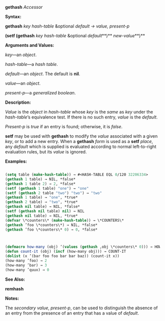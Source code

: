 **gethash** *Accessor* 



**Syntax:** 



**gethash** *key hash-table* &amp;optional *default → value, present-p* 



**(setf (gethash** *key hash-table* &amp;optional *default***)** *new-value***)** 



**Arguments and Values:** 



*key*—an *object*. 



*hash-table*—a *hash table*. 



*default*—an *object*. The default is **nil**. 



*value*—an *object*. 



*present-p*—a *generalized boolean*. 



**Description:** 



*Value* is the *object* in *hash-table* whose *key* is the *same* as *key* under the *hash-table*’s equivalence test. If there is no such entry, *value* is the *default*. 



*Present-p* is *true* if an entry is found; otherwise, it is *false*. 



**setf** may be used with **gethash** to modify the *value* associated with a given *key*, or to add a new entry. When a **gethash** *form* is used as a **setf** *place*, any *default* which is supplied is evaluated according to normal left-to-right evaluation rules, but its *value* is ignored. 



**Examples:**
```lisp

(setq table (make-hash-table)) → #<HASH-TABLE EQL 0/120 32206334> 
(gethash 1 table) → NIL, *false* 
(gethash 1 table 2) → 2, *false* 
(setf (gethash 1 table) "one") → "one" 
(setf (gethash 2 table "two") "two") → "two" 
(gethash 1 table) → "one", *true* 
(gethash 2 table) → "two", *true* 
(gethash nil table) → NIL, *false* 
(setf (gethash nil table) nil) → NIL 
(gethash nil table) → NIL, *true* 
(defvar \*counters\* (make-hash-table)) → \*COUNTERS\* 
(gethash ’foo \*counters\*) → NIL, *false* 
(gethash ’foo \*counters\* 0) → 0, *false* 



(defmacro how-many (obj) ‘(values (gethash ,obj \*counters\* 0))) → HOW-MANY 
(defun count-it (obj) (incf (how-many obj))) → COUNT-IT 
(dolist (x ’(bar foo foo bar bar baz)) (count-it x)) 
(how-many ’foo) → 2 
(how-many ’bar) → 3 
(how-many ’quux) → 0 

```
**See Also:** 



**remhash** 



**Notes:** 



The *secondary value*, *present-p*, can be used to distinguish the absence of an entry from the presence of an entry that has a value of *default*. 



